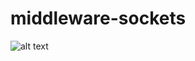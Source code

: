 # middleware-sockets

![alt text](https://pics.me.me/foda-que-ela-%C3%A9-linda-e-eu-sou-apenas-sapo-56676878.png "sapo-ensaboado.jpg")
